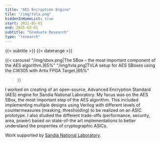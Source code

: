 ```yaml
---
title: "AES Encryption Engine"
tile: "/img/tvla.png"
hiddenInHomeList: true
start: 2022-05-01
end: 2025-03-01
subtitle: "Graduate Research"
type: "research"
---
```


{{< subtitle >}}
{{< daterange >}}

{{< carousel
    "/img/sbox.png|The SBox – the most important component of the AES algorithm.|65%"
    "/img/tvla.png|TVLA setup for AES SBoxes using the CW305 with Artix FPGA Target.|65%"
>}}

I worked on creating of an open-source, Advanced Encryption Standard (AES) engine for Sandia National Laboratory. My focus was on the AES SBox, the most important step of the AES algorithm. This included implementing multiple designs using Verilog with different levels of countermeasures (masking, thresholding) to be realized on an ASIC prototype. I also studied the different trade-offs (performance, security, area, power) based on state-of-the art implementations to better understand the properties of cryptographic ASICs.

Work supported by [Sandia National Laboratory](https://www.sandia.gov/).